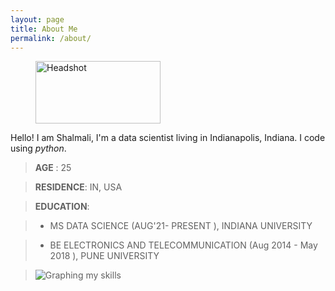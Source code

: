 ```yaml
---
layout: page
title: About Me 
permalink: /about/
---
```



<figure>
    <img src="Shal96.github.io/assets/Linkedn headshot.jpg"
         alt="Headshot" width="200" height="100">
</figure>

Hello! I am Shalmali, I'm a data scientist living in Indianapolis, Indiana. I code using *python*.

> **AGE** : 	25

> **RESIDENCE**: IN, USA

> **EDUCATION**: 

> - MS DATA SCIENCE (AUG'21- PRESENT ), INDIANA UNIVERSITY

> - BE ELECTRONICS AND TELECOMMUNICATION (Aug 2014 - May 2018 ), PUNE UNIVERSITY

> ![Graphing my skills](Shal96.github.io/assets/my_skills_graph.jpg)





